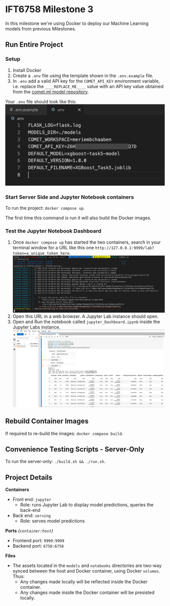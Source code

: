 # IFT6758 Milestone 3

In this milestone we're using Docker to deploy our Machine Learning models from previous Milestones.

## Run Entire Project
### Setup
1. Install Docker
2. Create a `.env` file using the template shown in the `.env.example` file.
3. In `.env` add a valid API key for the `COMET_API_KEY` environment variable, i.e. replace the `____REPLACE_ME____` value with an API key value obtained from the [comet.ml model repository](https://www.comet.ml/meriembchaaben/ift6758).

Your `.env` file should look like this:
  ![Example .env file](figures/dot_env_file.png)

### Start Server Side and Jupyter Notebook containers
To run the project: `docker compose up`.

The first time this command is run it will also build the Docker images.

### Test the Jupyter Notebook Dashboard
1. Once `docker compose up` has started the two containers, search in your terminal window for a URL like this one `http://127.0.0.1:9999/lab?token=a_unique_token_here`.
   ![How to open Jupyter Lab](figures/start_jupyter.png)
2. Open this URL in a web browser. A Jupyter Lab instance should open.
3. Open and Run the notebook called `jupyter_Dashboard.ipynb`
inside the Jupyter Labs instance.
    ![How to run the Dashboard](figures/run_dashboard.png)
## Rebuild Container Images
If required to re-build the images: `docker compose build`.

## Convenience Testing Scripts - Server-Only
To run the server-only:  `./build.sh && ./run.sh`.

## Project Details
**Containers**
- Front end: `jupyter`
  - Role: runs Jupyter Lab to display model predictions, queries the back-end
- Back end: `serving`
  - Role: serves model predictions

**Ports** _(`container:host`)_
- Frontend port: `9999:9999`
- Backend port: `6758:6758`


**Files**
- The assets located in the `models` and `notebooks` directories are two-way synced between the host and Docker container, using Docker `volumes`. Thus:
  - Any changes made locally will be reflected inside the Docker container.
  - Any changes made inside the Docker container will be presisted locally.

